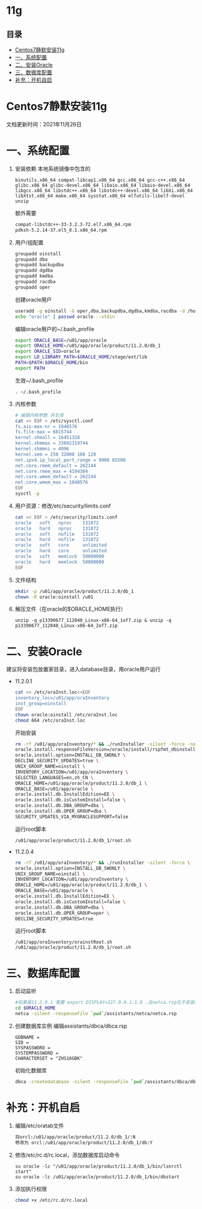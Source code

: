# 11g

## 目录

-   [Centos7静默安装11g](#Centos7静默安装11g)
-   [一、系统配置](#一系统配置)
-   [二、安装Oracle](#二安装Oracle)
-   [三、数据库配置](#三数据库配置)
-   [补充：开机自启](#补充开机自启)

# Centos7静默安装11g

文档更新时间：2021年11月26日

# 一、系统配置

1.  安装依赖
    本地系统镜像中包含的
    ```纯文本
    binutils.x86_64 compat-libcap1.x86_64 gcc.x86_64 gcc-c++.x86_64 glibc.x86_64 glibc-devel.x86_64 libaio.x86_64 libaio-devel.x86_64 libgcc.x86_64 libstdc++.x86_64 libstdc++-devel.x86_64 libXi.x86_64 libXtst.x86_64 make.x86_64 sysstat.x86_64 elfutils-libelf-devel unzip
    ```
    额外需要
    ```bash
    compat-libstdc++-33-3.2.3-72.el7.x86_64.rpm
    pdksh-5.2.14-37.el5_8.1.x86_64.rpm
    ```
2.  用户/组配置
    ```bash
    groupadd oinstall
    groupadd dba
    groupadd backupdba
    groupadd dgdba
    groupadd kmdba
    groupadd racdba
    groupadd oper
    ```
    创建oracle用户
    ```bash
    useradd -g oinstall -G oper,dba,backupdba,dgdba,kmdba,racdba -d /home/oracle oracle
    echo "oracle" | passwd oracle --stdin
    ```
    编辑oracle用户的\~/.bash\_profile
    ```bash
    export ORACLE_BASE=/u01/app/oracle
    export ORACLE_HOME=/u01/app/oracle/product/11.2.0/db_1
    export ORACLE_SID=oracle
    export LD_LIBRARY_PATH=$ORACLE_HOME/stage/ext/lib
    PATH=$PATH:$ORACLE_HOME/bin
    export PATH
    ```
    生效\~/.bash\_profile
    ```纯文本
    . ~/.bash_profile
    ```
3.  内核参数
    ```bash
    # 编辑内核参数 并生效
    cat << EOF > /etc/sysctl.conf 
    fs.aio-max-nr = 1048576
    fs.file-max = 6815744
    kernel.shmall = 16451328
    kernel.shmmax = 33692319744
    kernel.shmmni = 4096
    kernel.sem = 250 32000 100 128
    net.ipv4.ip_local_port_range = 9000 65500
    net.core.rmem_default = 262144
    net.core.rmem_max = 4194304
    net.core.wmem_default = 262144
    net.core.wmem_max = 1048576
    EOF
    sysctl -p

    ```
4.  用户资源：修改/etc/security/limits.conf
    ```bash
    cat << EOF > /etc/security/limits.conf
    oracle   soft   nproc    131072
    oracle   hard   nproc    131072
    oracle   soft   nofile   131072
    oracle   hard   nofile   131072
    oracle   soft   core     unlimited
    oracle   hard   core     unlimited
    oracle   soft   memlock  50000000
    oracle   hard   memlock  50000000
    EOF
    ```
5.  文件结构
    ```bash
    mkdir -p /u01/app/oracle/product/11.2.0/db_1
    chown -R oracle:oinstall /u01
    ```
6.  解压文件（在oracle的\$ORACLE\_HOME执行）
    ```纯文本
    unzip -q p13390677_112040_Linux-x86-64_1of7.zip & unzip -q p13390677_112040_Linux-x86-64_2of7.zip
    ```

# 二、安装Oracle

建议将安装包放置家目录，进入database目录，用oracle用户运行

-   11.2.0.1
    ```bash
    cat >> /etc/oraInst.loc<<EOF
    inventory_loc=/u01/app/oraInventory
    inst_group=oinstall
    EOF
    chown oracle:oinstall /etc/oraInst.loc
    chmod 664 /etc/oraInst.loc
    ```
    开始安装
    ```bash
    rm -rf /u01/app/oraInventory/* && ./runInstaller -silent -force -noconfig -IgnoreSysPreReqs -ignorePrereq \
    oracle.install.responseFileVersion=/oracle/install/rspfmt_dbinstall_response_schema_v11_2_0 \
    oracle.install.option=INSTALL_DB_SWONLY \
    DECLINE_SECURITY_UPDATES=true \
    UNIX_GROUP_NAME=oinstall \
    INVENTORY_LOCATION=/u01/app/oraInventory \
    SELECTED_LANGUAGES=en,zh_CN \
    ORACLE_HOME=/u01/app/oracle/product/11.2.0/db_1 \
    ORACLE_BASE=/u01/app/oracle \
    oracle.install.db.InstallEdition=EE \
    oracle.install.db.isCustomInstall=false \
    oracle.install.db.DBA_GROUP=dba \
    oracle.install.db.OPER_GROUP=dba \
    SECURITY_UPDATES_VIA_MYORACLESUPPORT=false

    ```
    运行root脚本
    ```纯文本
    /u01/app/oracle/product/11.2.0/db_1/root.sh
    ```
-   11.2.0.4
    ```bash
    rm -rf /u01/app/oraInventory/* && ./runInstaller -silent -force \
    oracle.install.option=INSTALL_DB_SWONLY \
    UNIX_GROUP_NAME=oinstall \
    INVENTORY_LOCATION=/u01/app/oraInventory \
    ORACLE_HOME=/u01/app/oracle/product/11.2.0/db_1 \
    ORACLE_BASE=/u01/app/oracle \
    oracle.install.db.InstallEdition=EE \
    oracle.install.db.isCustomInstall=false \
    oracle.install.db.DBA_GROUP=dba \
    oracle.install.db.OPER_GROUP=oper \
    DECLINE_SECURITY_UPDATES=true

    ```
    运行root脚本
    ```纯文本
    /u01/app/oraInventory/orainstRoot.sh
    /u01/app/oracle/product/11.2.0/db_1/root.sh
    ```

# 三、数据库配置

1.  启动监听
    ```bash
    #如果是11.2.0.1 需要 export DISPLAY=127.0.0.1:1.0 ,且netca.rsp位于安装包的response下
    cd $ORACLE_HOME
    netca -silent -responseFile `pwd`/assistants/netca/netca.rsp
    ```
2.  创建数据库实例
    编辑assistants/dbca/dbca.rsp
    ```纯文本
    GDBNAME = 
    SID = 
    SYSPASSWORD = 
    SYSTEMPASSWORD = 
    CHARACTERSET = "ZHS16GBK"
    ```
    初始化数据库
    ```bash
    dbca -createdatabase -silent -responseFile `pwd`/assistants/dbca/dbca.rsp
    ```

# 补充：开机自启

1.  编辑/etc/oratab文件
    ```bash
    将orcl:/u01/app/oracle/product/11.2.0/db_1/:N
    修改为 orcl:/u01/app/oracle/product/11.2.0/db_1/db:Y 
    ```
2.  修改/etc/rc.d/rc.local，添加数据库启动命令
    ```纯文本
    su oracle -lc "/u01/app/oracle/product/11.2.0/db_1/bin/lsnrctl start"
    su oracle -lc /u01/app/oracle/product/11.2.0/db_1/bin/dbstart
    ```
3.  添加执行权限
    ```bash
    chmod +x /etc/rc.d/rc.local
    ```
